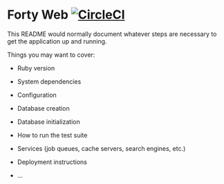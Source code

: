# Forty Web [![CircleCI][badge]][circle]

This README would normally document whatever steps are necessary to get the
application up and running.

Things you may want to cover:

* Ruby version

* System dependencies

* Configuration

* Database creation

* Database initialization

* How to run the test suite

* Services (job queues, cache servers, search engines, etc.)

* Deployment instructions

* ...

[badge]: https://circleci.com/gh/verynicecode/forty-web.svg?style=svg
[circle]: https://circleci.com/gh/verynicecode/forty-web

